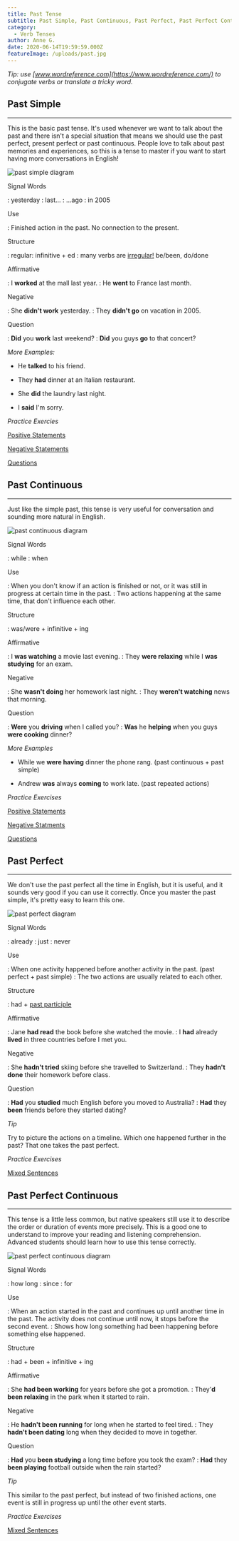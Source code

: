 ```yaml
---
title: Past Tense
subtitle: Past Simple, Past Continuous, Past Perfect, Past Perfect Continous 
category:
  - Verb Tenses
author: Anne G.
date: 2020-06-14T19:59:59.000Z
featureImage: /uploads/past.jpg
---
```


_Tip: use [www.wordreference.com](https://www.wordreference.com/) to conjugate verbs or translate a tricky word._

## Past Simple
- - -

This is the basic past tense. It's used whenever we want to talk about the past and there isn't a special situation that means we should use the past perfect, present perfect or past continuous. People love to talk about past memories and experiences, so this is a tense to master if you want to start having more conversations in English!

![past simple diagram](/uploads/blog/past-simple.png)

Signal Words

:   yesterday
:   last...
:   ...ago
:   in 2005

Use

:   Finished action in the past. No connection to the present.

Structure

:   regular: infinitive + ed
:   many verbs are [irregular!](https://www.englisch-hilfen.de/en/grammar/unreg_verben1.htm) be/been, do/done

Affirmative

:   I **worked** at the mall last year.
:	He **went** to France last month.

Negative

:   She **didn't work** yesterday.
:   They **didn't go** on vacation in 2005.

Question

:   **Did** you **work** last weekend?
:   **Did** you guys **go** to that concert?

_More Examples:_

- He **talked** to his friend.

- They **had** dinner at an Italian restaurant.

- She **did** the laundry last night.

- I **said** I'm sorry.

_Practice Exercies_

[Positive Statements](https://www.englisch-hilfen.de/en/exercises/tenses/simple_past_statements2.htm)

[Negative Statements](https://www.englisch-hilfen.de/en/exercises/tenses/simple_past_negation_sentences.htm)

[Questions](https://www.englisch-hilfen.de/en/exercises/questions/simple_past.htm)


## Past Continuous
- - -

Just like the simple past, this tense is very useful for conversation and sounding more natural in English.

![past continuous diagram](/uploads/blog/past-cont.png)

Signal Words

:   while
:   when

Use

:   When you don't know if an action is finished or not, or it was still in progress at certain time in the past.
:   Two actions happening at the same time, that don't influence each other.

Structure

:   was/were + infinitive + ing

Affirmative

:   I **was watching** a movie last evening.
:	They **were relaxing** while I **was studying** for an exam.

Negative

:   She **wasn't doing** her homework last night.
:   They **weren't watching** news that morning.

Question

:   **Were** you **driving** when I called you?
:   **Was** he **helping** when you guys **were cooking** dinner?

_More Examples_

- While we **were having** dinner the phone rang. (past continuous + past simple)

- Andrew **was** always **coming** to work late. (past repeated actions)

_Practice Exercises_

[Positive Statements](https://www.englisch-hilfen.de/en/exercises/tenses/past_progressive_statements.htm)

[Negative Statments](https://www.englisch-hilfen.de/en/exercises/tenses/past_progressive_negation_sentences.htm)

[Questions](https://www.englisch-hilfen.de/en/exercises/questions/past_progressive.htm)

## Past Perfect
- - -

We don't use the past perfect all the time in English, but it is useful, and it sounds very good if you can use it correctly. Once you master the past simple, it's pretty easy to learn this one.

![past perfect diagram](/uploads/blog/past-perf.png)

Signal Words

:   already
:   just
:   never

Use

:   When one activity happened before another activity in the past. (past perfect + past simple)
:   The two actions are usually related to each other.

Structure

:   had + [past participle](https://www.englisch-hilfen.de/en/grammar/unreg_verben1.htm)

Affirmative

:   Jane **had read** the book before she watched the movie.
:   I **had** already **lived** in three countries before I met you.

Negative

:   She **hadn't tried** skiing before she travelled to Switzerland. 
:   They **hadn't done** their homework before class.

Question

:   **Had** you **studied** much English before you moved to Australia?
:   **Had** they **been** friends before they started dating?

_Tip_

Try to picture the actions on a timeline. Which one happened further in the past? That one takes the past perfect.

_Practice Exercises_

[Mixed Sentences](https://www.englisch-hilfen.de/en/exercises/tenses/past_perfect_mix.htm)

## Past Perfect Continuous
- - -

This tense is a little less common, but native speakers still use it to describe the order or duration of events more precisely. This is a good one to understand to improve your reading and listening comprehension. Advanced students should learn how to use this tense correctly. 

![past perfect continuous diagram](/uploads/blog/past-pc.png)

Signal Words

:   how long
:   since
:   for

Use

:   When an action started in the past and continues up until another time in the past. The activity does not continue until now, it stops before the second event.
:   Shows how long something had been happening before something else happened.

Structure

:   had + been + infinitive + ing

Affirmative

:   She **had been working** for years before she got a promotion.
:   They'**d been relaxing** in the park when it started to rain.

Negative

:   He **hadn't been running** for long when he started to feel tired. 
:   They **hadn't been dating** long when they decided to move in together.

Question

:   **Had** you **been studying** a long time before you took the exam?
:   **Had** they **been playing** football outside when the rain started?

_Tip_

This similar to the past perfect, but instead of two finished actions, one event is still in progress up until the other event starts.

_Practice Exercises_

[Mixed Sentences](https://www.englisch-hilfen.de/en/exercises/tenses/present_perfect_progressive_mix.htm)